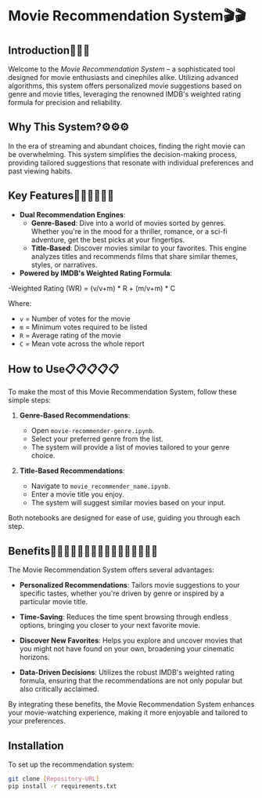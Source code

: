 # Movie Recommendation System🎬🎬

## Introduction📖📖📖
Welcome to the *Movie Recommendation System* – a sophisticated tool designed for movie enthusiasts and cinephiles alike. Utilizing advanced algorithms, this system offers personalized movie suggestions based on genre and movie titles, leveraging the renowned IMDB's weighted rating formula for precision and reliability.

## Why This System?⚙️⚙️⚙️
In the era of streaming and abundant choices, finding the right movie can be overwhelming. This system simplifies the decision-making process, providing tailored suggestions that resonate with individual preferences and past viewing habits.

## Key Features👩🏻‍💼👩🏻‍💼
- **Dual Recommendation Engines**:
  - **Genre-Based**: Dive into a world of movies sorted by genres. Whether you're in the mood for a thriller, romance, or a sci-fi adventure, get the best picks at your fingertips.
  - **Title-Based**: Discover movies similar to your favorites. This engine analyzes titles and recommends films that share similar themes, styles, or narratives.
- **Powered by IMDB's Weighted Rating Formula**:

-Weighted Rating (WR) = (v/v+m) * R + (m/v+m) * C

Where:
- `v` = Number of votes for the movie
- `m` = Minimum votes required to be listed
- `R` = Average rating of the movie
- `C` = Mean vote across the whole report

## How to Use📋📋📋📋📋
To make the most of this Movie Recommendation System, follow these simple steps:

1. **Genre-Based Recommendations**:
   - Open `movie-recommender-genre.ipynb`.
   - Select your preferred genre from the list.
   - The system will provide a list of movies tailored to your genre choice.

2. **Title-Based Recommendations**:
   - Navigate to `movie_recommender_name.ipynb`.
   - Enter a movie title you enjoy.
   - The system will suggest similar movies based on your input.

Both notebooks are designed for ease of use, guiding you through each step.

## Benefits🫱🏼‍🫲🏾🫱🏼‍🫲🏾🫱🏼‍🫲🏾🫱🏼‍🫲🏾
The Movie Recommendation System offers several advantages:

- **Personalized Recommendations**: Tailors movie suggestions to your specific tastes, whether you're driven by genre or inspired by a particular movie title.

- **Time-Saving**: Reduces the time spent browsing through endless options, bringing you closer to your next favorite movie.

- **Discover New Favorites**: Helps you explore and uncover movies that you might not have found on your own, broadening your cinematic horizons.

- **Data-Driven Decisions**: Utilizes the robust IMDB's weighted rating formula, ensuring that the recommendations are not only popular but also critically acclaimed.

By integrating these benefits, the Movie Recommendation System enhances your movie-watching experience, making it more enjoyable and tailored to your preferences.


## Installation
To set up the recommendation system:
```bash
git clone [Repository-URL]
pip install -r requirements.txt
